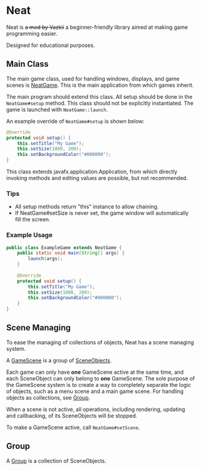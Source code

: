 # Neat
Neat is ~~a mod by Vazkii~~ a beginner-friendly library aimed at making game programming easier.

Designed for educational purposes.

## Main Class
The main game class, used for handling windows, displays, and game scenes is [NeatGame](src/cn/davidma/neat/application/NeatGame.java). This is the main application from which games inherit.

The main program should extend this class. All setup should be done in the ```NeatGame#setup``` method. This class should not be explicitly instantiated. The game is launched with ```NeatGame::launch```.

An example override of ```NeatGame#setup``` is shown below:
```java
@Override
protected void setup() {
	this.setTitle("My Game");
	this.setSize(1000, 200);
	this.setBackgroundColor("#000000");
}
```

This class extends javafx.application.Application, from which directly invoking methods and editing values are possible, but not recommended.

### Tips
- All setup methods return "this" instance to allow chaining.
- If NeatGame#setSize is never set, the game window will automatically fill the screen.

### Example Usage
```java
public class ExampleGame extends NeatGame {
	public static void main(String[] args) {		
		launch(args);
	}
	
	@Override
	protected void setup() {
		this.setTitle("My Game");
		this.setSize(1000, 200);
		this.setBackgroundColor("#000000");
	}
}
```

## Scene Managing
To ease the managing of collections of objects, Neat has a scene managing system.

A [GameScene](src/cn/davidma/neat/layout/GameScene.java) is a group of [SceneObjects](src/cn/davidma/neat/object/SceneObject.java).

Each game can only have __one__ GameScene active at the same time, and each SceneObject can only belong to __one__ GameScene. The sole purpose of the GameScene system is to create a way to completely separate the logic of objects, such as a menu scene and a main game scene. For handling objects as collections, see [Group](#Group).

When a scene is not active, all operations, including rendering, updating and callbacking, of its SceneObjects will be stopped.

To make a GameScene active, call ```NeatGame#setScene```.

## Group
A [Group](src/cn/davidma/neat/layout/Group.java) is a collection of SceneObjects.